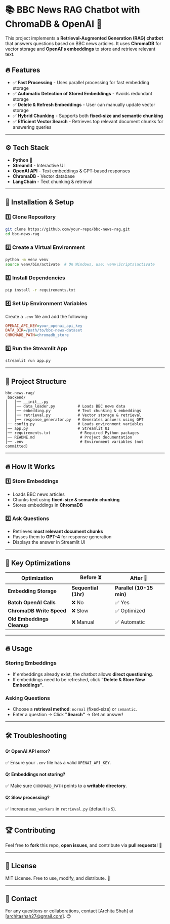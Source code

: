 # 📚 BBC News RAG Chatbot with ChromaDB & OpenAI 🚀

This project implements a **Retrieval-Augmented Generation (RAG) chatbot** that answers questions based on BBC news articles. It uses **ChromaDB** for vector storage and **OpenAI's embeddings** to store and retrieve relevant text.

## 🔥 Features
- ✅ **Fast Processing** - Uses parallel processing for fast embedding storage  
- ✅ **Automatic Detection of Stored Embeddings** - Avoids redundant storage  
- ✅ **Delete & Refresh Embeddings** - User can manually update vector storage  
- ✅ **Hybrid Chunking** - Supports both **fixed-size and semantic chunking**  
- ✅ **Efficient Vector Search** - Retrieves top relevant document chunks for answering queries  

---

## ⚙️ Tech Stack
- **Python** 🐍
- **Streamlit** - Interactive UI
- **OpenAI API** - Text embeddings & GPT-based responses
- **ChromaDB** - Vector database
- **LangChain** - Text chunking & retrieval

---

## 🚀 Installation & Setup

### 1️⃣ Clone Repository
```sh
git clone https://github.com/your-repo/bbc-news-rag.git
cd bbc-news-rag
```

### 2️⃣ Create a Virtual Environment
```sh
python -m venv venv
source venv/bin/activate  # On Windows, use: venv\Scripts\activate
```

### 3️⃣ Install Dependencies
```sh
pip install -r requirements.txt
```

### 4️⃣ Set Up Environment Variables
Create a `.env` file and add the following:
```ini
OPENAI_API_KEY=your_openai_api_key
DATA_DIR=/path/to/bbc-news-dataset
CHROMADB_PATH=chromadb_store
```

### 5️⃣ Run the Streamlit App
```sh
streamlit run app.py
```

---

## 🏢 Project Structure
```
bbc-news-rag/
️️ backend/
│   │── __init__.py
│   │── data_loader.py          # Loads BBC news data
│   │── embedding.py            # Text chunking & embeddings
│   │── retrieval.py            # Vector storage & retrieval
│   │── response_generator.py   # Generates answers using GPT
│── config.py                   # Loads environment variables
│── app.py                      # Streamlit UI
│── requirements.txt             # Required Python packages
│── README.md                    # Project documentation
│── .env                         # Environment variables (not committed)
```

---

## 🔥 How It Works
### **1️⃣ Store Embeddings**
- Loads BBC news articles
- Chunks text using **fixed-size & semantic chunking**
- Stores embeddings in **ChromaDB**

### **2️⃣ Ask Questions**
- Retrieves **most relevant document chunks**
- Passes them to **GPT-4** for response generation
- Displays the answer in Streamlit UI

---

## 📀 Key Optimizations
| **Optimization** | **Before** ⏳ | **After 🚀** |
|-----------------|--------------|--------------|
| **Embedding Storage** | **Sequential (1hr)** | **Parallel (10-15 min)** |
| **Batch OpenAI Calls** | ❌ No | ✅ Yes |
| **ChromaDB Write Speed** | ❌ Slow | ✅ Optimized |
| **Old Embeddings Cleanup** | ❌ Manual | ✅ Automatic |

---

## 🔥 Usage
### **Storing Embeddings**
- If embeddings already exist, the chatbot allows **direct questioning**.
- If embeddings need to be refreshed, click **"Delete & Store New Embeddings"**.

### **Asking Questions**
- Choose a **retrieval method**: `normal` (fixed-size) or `semantic`.
- Enter a question → Click **"Search"** → Get an answer!

---

## 🛠️ Troubleshooting
#### **Q: OpenAI API error?**
✅ Ensure your `.env` file has a valid `OPENAI_API_KEY`.

#### **Q: Embeddings not storing?**
✅ Make sure `CHROMADB_PATH` points to a **writable directory**.

#### **Q: Slow processing?**
✅ Increase `max_workers` in `retrieval.py` (default is `5`).

---

## 🏆 Contributing
Feel free to **fork** this repo, **open issues**, and contribute via **pull requests**! 🚀

---

## 🐝 License
MIT License. Free to use, modify, and distribute. 🎉

---

## 📩 Contact
For any questions or collaborations, contact [Archita Shah] at [architashah27@gmail.com]. 😊